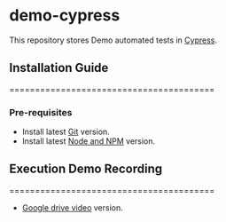 # demo-cypress
This repository stores Demo automated tests in [Cypress](https://docs.cypress.io/guides/overview/why-cypress).

## Installation Guide
========================================
### Pre-requisites

* Install latest [Git](https://git-scm.com/downloads) version.
* Install latest [Node and NPM](https://nodejs.org/en/download/) version.

## Execution Demo Recording
========================================

* [Google drive video](https://drive.google.com/file/d/1li8vPyDHL071l49m1RfKF4maW1aJI1-E/view?usp=drive_link) version.
